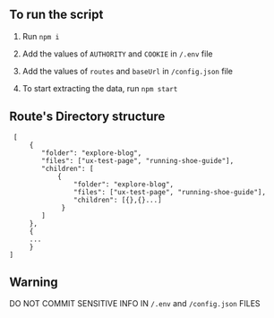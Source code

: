 ## To run the script

1. Run `npm i`

2. Add the values of `AUTHORITY` and `COOKIE` in `/.env` file

3. Add the values of `routes` and `baseUrl` in `/config.json` file

4. To start extracting the data, run `npm start`

## Route's Directory structure

     [
         {
    	    "folder": "explore-blog",
    	    "files": ["ux-test-page", "running-shoe-guide"],
    	    "children": [
    		    {
    			    "folder": "explore-blog",
    			    "files": ["ux-test-page", "running-shoe-guide"],
    			    "children": [{},{}...]
    			 }
    	    ]
    	 },
    	 {
    	 ...
    	 }
    ]

## Warning

DO NOT COMMIT SENSITIVE INFO IN `/.env` and `/config.json` FILES
